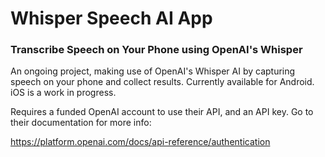 # Whisper Speech AI App
### Transcribe Speech on Your Phone using OpenAI's Whisper 

An ongoing project, making use of OpenAI's Whisper AI by capturing speech on your phone and collect results. Currently available for Android. iOS is a work in progress.

Requires a funded OpenAI account to use their API, and an API key. Go to their documentation for more info:

https://platform.openai.com/docs/api-reference/authentication
